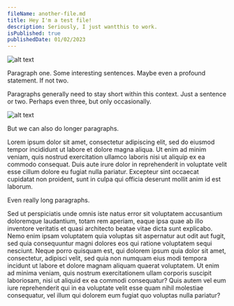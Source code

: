 ```yaml
---
fileName: another-file.md
title: Hey I'm a test file!
description: Seriously, I just wantthis to work.
isPublished: true
publishedDate: 01/02/2023
---
```


![alt text](https://upload.wikimedia.org/wikipedia/commons/5/56/Tiger.50.jpg)

Paragraph one. Some interesting sentences. Maybe even a profound statement. If not two.

Paragraphs generally need to stay short within this context. Just a sentence or two. Perhaps even three, but only occasionally.

![alt text](https://upload.wikimedia.org/wikipedia/commons/thumb/3/3f/Walking_tiger_female.jpg/1920px-Walking_tiger_female.jpg)

But we can also do longer paragraphs.

Lorem ipsum dolor sit amet, consectetur adipiscing elit, sed do eiusmod tempor incididunt ut labore et dolore magna aliqua. Ut enim ad minim veniam, quis nostrud exercitation ullamco laboris nisi ut aliquip ex ea commodo consequat. Duis aute irure dolor in reprehenderit in voluptate velit esse cillum dolore eu fugiat nulla pariatur. Excepteur sint occaecat cupidatat non proident, sunt in culpa qui officia deserunt mollit anim id est laborum.

Even really long paragraphs.

Sed ut perspiciatis unde omnis iste natus error sit voluptatem accusantium doloremque laudantium, totam rem aperiam, eaque ipsa quae ab illo inventore veritatis et quasi architecto beatae vitae dicta sunt explicabo. Nemo enim ipsam voluptatem quia voluptas sit aspernatur aut odit aut fugit, sed quia consequuntur magni dolores eos qui ratione voluptatem sequi nesciunt. Neque porro quisquam est, qui dolorem ipsum quia dolor sit amet, consectetur, adipisci velit, sed quia non numquam eius modi tempora incidunt ut labore et dolore magnam aliquam quaerat voluptatem. Ut enim ad minima veniam, quis nostrum exercitationem ullam corporis suscipit laboriosam, nisi ut aliquid ex ea commodi consequatur? Quis autem vel eum iure reprehenderit qui in ea voluptate velit esse quam nihil molestiae consequatur, vel illum qui dolorem eum fugiat quo voluptas nulla pariatur?
